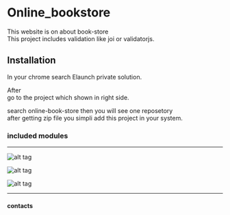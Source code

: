 # Online_bookstore


This website is on about book-store\
This project includes validation like joi or validatorjs.

## Installation

In your chrome search Elaunch private solution.

After\
go to the project which shown in right side.

search online-book-store then you will see one reposetory \
after getting zip file you simpli add this project in your system.

### included modules
---
![alt tag](https://www.vectorlogo.zone/logos/javascript/javascript-horizontal.svg)

![alt tag](https://www.vectorlogo.zone/logos/expressjs/expressjs-ar21.svg)

![alt tag](https://www.vectorlogo.zone/logos/nodejs/nodejs-ar21.svg)

---
#### contacts